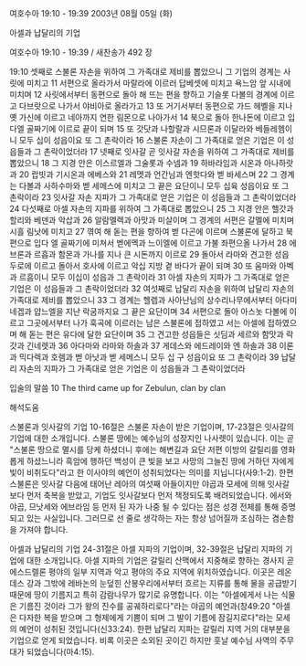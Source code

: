 여호수아 19:10 - 19:39 
2003년 08월 05일 (화)

아셀과 납달리의 기업



여호수아 19:10 - 19:39 / 새찬송가 492 장


19:10 셋째로 스불론 자손을 위하여 그 가족대로 제비를 뽑았으니 그 기업의 경계는 사릿에 미치고  11 서편으로 올라가서 마랄라에 이르러 답베셋에 미치고 욕느암 앞 시내에 미치며  12 사릿에서부터 동편으로 돌아 해 뜨는 편을 향하고 기슬롯 다볼의 경계에 이르고 다브랏으로 나가서 야비아로 올라가고 13 또 거기서부터 동편으로 가드 헤벨을 지나 옛 가신에 이르고 네아까지 연한 림몬으로 나아가서  14 북으로 돌아 한나돈에 이르고 입다엘 골짜기에 이르로 끝이 되며  15 또 갓닷과 나할랄과 시므론과 이달라와 베들레헴이니 모두 십이 성읍이요 또 그 촌락이라 16 스불론 자손이 그 가족대로 얻은 기업은 이 성읍들과 그 촌락이었더라  17 넷째로 잇사갈 곧 잇사갈 자손을 위하여 그 가족대로 제비를 뽑았으니  18 그 지경 안은 이스르엘과 그술롯과 수넴과  19 하바라임과 시온과 아나하랏과  20 랍빗과 기시온과 에베스와  21 레멧과 언간님과 엔핫다와 벧 바세스며  22 그 경계는 다볼과 사하수마와 벧 세메스에 미치고 그 끝은 요단이니 모두 십육 성읍이요 또 그 촌락이라  23 잇사갈 자손 지파가 그 가족대로 얻은 기업은 이 성읍들과 그 촌락이었더라  24 다섯째로 아셀 자손의 지파를 위하여 그 가족대로 뽑았으니  25 그 지경 안은 헬갓과 할리와 베덴과 악삽과  26 알람멜렉과 아맛과 미살이며 그 경계의 서편은 갈멜에 미치며 시흘 림낫에 미치고  27 껶여 해 돋는 편을 향하여 벧 다곤에 이르며 스불론에 달하고 북편으로 입다 엘 골짜기에 미쳐서 벧에멕과 느이엘에 이르고 가불 좌편으올 나가서  28 에브론과 르흡과 함몬과 가나를 지나 큰 시돈까지 이르로  29 돌아서 라마와 견고한 성읍 두로에 이르고 돌아서 호사에 이르고 악십 지방 곁 바다가 끝이 되며  30 또 움마와 아벡과 르흠이니 모두 이십이 성읍과 그 촌락이라  31 아셀 자손의 지파가 그 가족대로 얻은 기업은 이 성읍들과 그 촌락이었더라  32 여섯째로 납달리 자손을 위하여 납달리 자손의 가족대로 제비를 뽑았으니  33 그 경계는 헬렙과 사아난님의 상수리나무에서부터 아다미 네겝과 얍느엘을 지난 락굼까지요 그 끝은 요단이며  34 서편으로 돌아 아스놋 다볼에 이르고 그곳에서부터 나가 훅곡에 이르러는 남은 스불론에 접하였고 서는 아셀에 접하였으며 해 돋는 편은 유다에 달한 요단이며  35 그 견고한 성읍들은 싯딤과 세르와 함맛과 락갓과 긴네렛과  36 아다마와 라마와 하솔과  37 게데스와 에드레이와 엔 하솔과  38 이론과 믹다렉과 호렘과 벧 아낫과 벧 세메스니 모두 십 구 성읍이요 또 그 촌락이라  39 납달리 자손의 지파가 그 가족대로 얻은 기업은 이 성읍들과 그 촌락이었더라

입술의 말씀
10 The third came up for Zebulun, clan by clan

해석도움





스불론과 잇사갈의 기업
10-16절은 스불론 자손이 받은 기업이며, 17-23절은 잇사갈의 기업에 대한 소개입니다.  스불론 땅에는 예수님의 성장지인 나사렛이 있습니다.  이는 곧 "스불론 땅으로 멸시를 당케 하셨더니 후에는 해변길과 요단 저편 이방의 갈릴리를 영화롭게 하셨느니라 흑암에 행하던 백성이 큰 빛을 보고 사망의 그늘진 땅에 거하던 자에게 빛이 비취도다"라고 한 이사야의 예언이 성취되었다는 의미를 지닙니다(사9:1-2).  한편 스불론은 잇사갈 다음에 태어난 레아의 여섯째 아들이지만 야곱과 모세에 의해 잇사갈 보다 먼저 축복을 받았고, 기업도 잇사갈보다 먼저 책정되도록 배려되었습니다.  에서와 야곱, 므낫세와 에브라임 등 먼저 된 자가 나중 될 수 있다는 점은 성경 전체를 통해 증명되고 있는 사실입니다.  그러므로 선 줄로 생각하는 자는 항상 넘어질까 조심하는 겸손함을 가져야 합니다.

아셀과 납달리의 기업
24-31절은 아셀 지파의 기업이며, 32-39절은 납달리 지파의 기업에 대한 소개입니다.  아셀 지파의 기업은 갈릴리 산맥에서 지중해로 향하는 경사지 곧 에스드렐론 평야의 일부 지역과 악고 평야의 주요 지역에 위치하였습니다.  이곳은 레온데스 강과 그밖에 레바논의 눈덮힌 산봉우리에서부터 흐르는 지류를 통해 물을 공급받기 때문에 땅이 기름지고 특히 감람나무가 많기로 유명합니다.  이는 "아셀에게서 나는 식물은 기름진 것이라 그가 왕의 진수를 공궤하리로다"라는 야곱의 예언과(창49:20 "아셀은 다자한 복을 받으며 그 형제에게 기쁨이 되며 그 발이 기름에 잠길지로다"라는 모세의 예언이 성취된 것입니다(신33:24).  한편 납달리 지파는 갈릴리 지역 거의 대부분을 기업으로 얻게 되었습니다.  비록 이곳은 소외된 곳이긴 하지만 훗날 예수님 사역의 주무대가 되었습니다(마4:15).